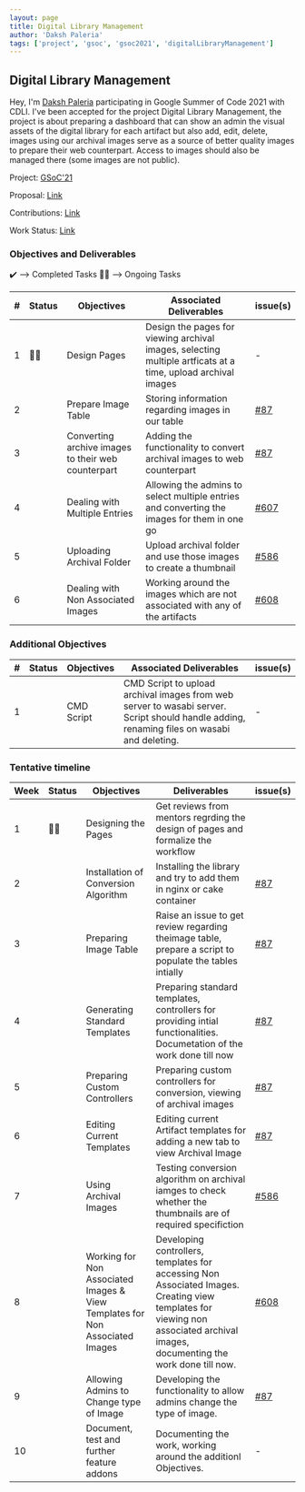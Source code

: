 ```yaml
---
layout: page
title: Digital Library Management
author: 'Daksh Paleria'
tags: ['project', 'gsoc', 'gsoc2021', 'digitalLibraryManagement']
---
```


## Digital Library Management

Hey, I'm [Daksh Paleria](https://www.linkedin.com/in/daksh-paleria-606211190/) participating in Google Summer of Code 2021 with CDLI.
I've been accepted for the project Digital Library Management, the project is about preparing a dashboard that can show an admin the visual assets of the digital library for each artifact but also add, edit, delete, images using our archival images serve as a source of better quality images to prepare their web counterpart. Access to images should also be managed there (some images are not public).

Project: [GSoC'21](https://summerofcode.withgoogle.com/projects/#6327175881424896)

Proposal: [Link](https://docs.google.com/document/d/1_B54MqUZHQOMm2iRRvYYVMqDiDcIz5tq9iY6Qm7fvnw/edit?usp=sharing)

Contributions: [Link](https://gitlab.com/cdli/framework/-/merge_requests?scope=all&utf8=%E2%9C%93&state=all&author_username=dakshp07)

Work Status: [Link](https://drive.google.com/drive/folders/17zfao7u9gfowSWieSYWuw8JJVlluXdE0?usp=sharing)

### Objectives and Deliverables

:heavy_check_mark: --> Completed Tasks
:man_technologist: --> Ongoing Tasks

| \# | Status  | Objectives                    | Associated Deliverables         | issue(s) |
| --- | --- | ----------------------------- | ---------------------------------------------- | -------- |
| 1 | :man_technologist: | Design Pages | Design the pages for viewing archival images, selecting multiple artficats at a time, upload archival images | - |
| 2 |  | Prepare Image Table | Storing information regarding images in our table | [#87](https://gitlab.com/cdli/framework/-/issues/87) |
| 3 |  | Converting archive images to their web counterpart | Adding the functionality to convert archival images to web counterpart | [#87](https://gitlab.com/cdli/framework/-/issues/87) |
| 4 |  | Dealing with Multiple Entries | Allowing the admins to select multiple entries and converting the images for them in one go | [#607](https://gitlab.com/cdli/framework/-/issues/607) | 
| 5 |  | Uploading Archival Folder | Upload archival folder and use those images to create a thumbnail | [#586](https://gitlab.com/cdli/framework/-/issues/586) | 
| 6 |  | Dealing with Non Associated Images | Working around the images which are not associated with any of the artifacts | [#608](https://gitlab.com/cdli/framework/-/issues/608) |   


### Additional Objectives

| \# | Status  | Objectives         | Associated Deliverables                                             | issue(s) |
| --- | --- | ------------------ | ------------------------------------------------------------------- | -------- |
| 1 |  | CMD Script  | CMD Script to upload archival images from web server to wasabi server. Script should handle adding, renaming files on wasabi and deleting. | - |


### Tentative timeline  

| Week  | Status |Objectives | Deliverables | issue(s)
|---|---|---|---| --- |
|1| :man_technologist: | Designing the Pages | Get reviews from mentors regrding the design of pages and formalize the workflow |  |
|2|  | Installation of Conversion Algorithm  | Installing the library and try to add them in nginx or cake container | [#87](https://gitlab.com/cdli/framework/-/issues/87)  |
|3|  | Preparing Image Table  | Raise an issue to get review regarding theimage table, prepare a script to populate the tables intially | [#87](https://gitlab.com/cdli/framework/-/issues/87)  |
|4|  | Generating Standard Templates  | Preparing standard templates, controllers for providing intial functionalities. Documetation of the work done till now | [#87](https://gitlab.com/cdli/framework/-/issues/87)  |
|5|  | Preparing Custom Controllers  | Preparing custom controllers for conversion, viewing of archival images |[#87](https://gitlab.com/cdli/framework/-/issues/87)   |
|6|  | Editing Current Templates | Editing current Artifact templates for adding a new tab to view Archival Image | [#87](https://gitlab.com/cdli/framework/-/issues/87)  |
|7|  | Using Archival Images  | Testing conversion algorithm on archival iamges to check whether the thumbnails are of required specifiction | [#586](https://gitlab.com/cdli/framework/-/issues/586) |
|8|  | Working for Non Associated Images & View Templates for Non Associated Images | Developing controllers, templates for accessing Non Associated Images. Creating view templates for viewing non associated archival images, documenting the work done till now. | [#608](https://gitlab.com/cdli/framework/-/issues/608) |
|9|  | Allowing Admins to Change type of Image | Developing the functionality to allow admins change the type of image. | [#87](https://gitlab.com/cdli/framework/-/issues/87) |
|10|  | Document, test and further feature addons | Documenting the work, working around the additionl Objectives. | - |